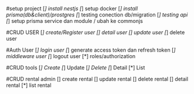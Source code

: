 #setup project
[*] install nestjs
[*] setup docker
[*] install prisma(db&client)/prostgres
[*] testing conection db/migration
[*] testing api
[*] setup prisma service dan module / ubah ke commonjs

#CRUD USER
[*] create/Register user
[] detail user
[] update user
[*] delete user

#Auth User
[*] login user
[*] generate access token dan refresh token
[*] middleware user
[*] logout user
[*] roles/authorization

#CRUD tools
[*] Create
[*] Update
[*] Delete
[*] Detail
[*] List

#CRUD rental admin
[] create rental
[] update rental
[] delete rental
[] detail rental
[*] list rental

